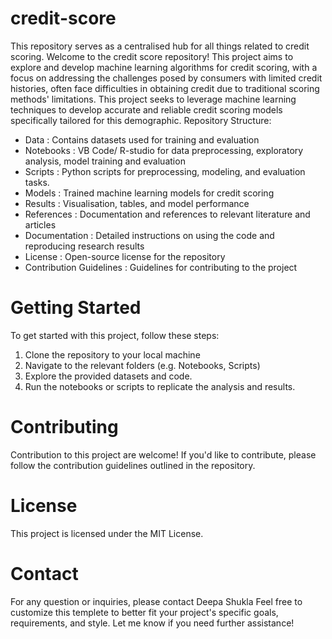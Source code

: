 # credit-score
This repository serves as a centralised hub for all things related to credit scoring. 
Welcome to the credit score repository! This project aims to explore and develop machine learning algorithms for credit scoring, with a focus on addressing the challenges posed by consumers with limited credit histories, often face difficulties in obtaining credit due to traditional scoring methods' limitations.
This project seeks to leverage machine learning techniques to develop accurate and reliable credit scoring models specifically tailored for this demographic.
Repository Structure:
  -  Data : Contains datasets used for training and evaluation
  -  Notebooks : VB Code/ R-studio for data preprocessing, exploratory analysis, model training and evaluation
  -  Scripts : Python scripts for preprocessing, modeling, and evaluation tasks.
  -  Models : Trained machine learning models for credit scoring
  -  Results : Visualisation, tables, and model performance
  -  References : Documentation and references to relevant literature and articles
  -  Documentation : Detailed instructions on using the code and reproducing research results
  -  License : Open-source license for the repository
  -  Contribution Guidelines : Guidelines for contributing to the project
# Getting Started
To get started with this project, follow these steps:
1. Clone the repository to your local machine
2. Navigate to the relevant folders (e.g. Notebooks, Scripts)
3. Explore the provided datasets and code.
4. Run the notebooks or scripts to replicate the analysis and results.
# Contributing
Contribution to this project are welcome! If you'd like to contribute, please follow the contribution guidelines outlined in the repository.
# License
This project is licensed under the MIT License.
# Contact
For any question or inquiries, please contact Deepa Shukla
Feel free to customize this templete to better fit your project's specific goals, requirements, and style. Let me know if you need further assistance!
